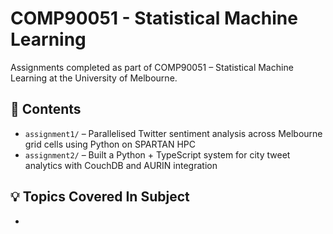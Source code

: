 # COMP90051 - Statistical Machine Learning

Assignments completed as part of COMP90051 – Statistical Machine Learning at the University of Melbourne.

## 📝 Contents

- `assignment1/` – Parallelised Twitter sentiment analysis across Melbourne grid cells using Python on SPARTAN HPC
- `assignment2/` – Built a Python + TypeScript system for city tweet analytics with CouchDB and AURIN integration

## 💡 Topics Covered In Subject

- 
